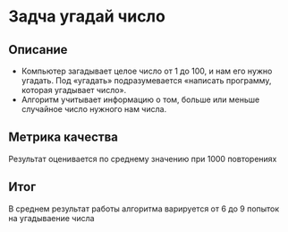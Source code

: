 # Задча угадай число
## Описание
* Компьютер загадывает целое число от 1 до 100, и нам его нужно угадать. Под «угадать» подразумевается «написать программу, которая угадывает число».
* Алгоритм учитывает информацию о том, больше или меньше случайное число нужного нам числа.
## Метрика качества
Результат оценивается по среднему значению при 1000 повторениях
## Итог
В среднем результат работы алгоритма варируется от 6 до 9 попыток на угадываение числа
